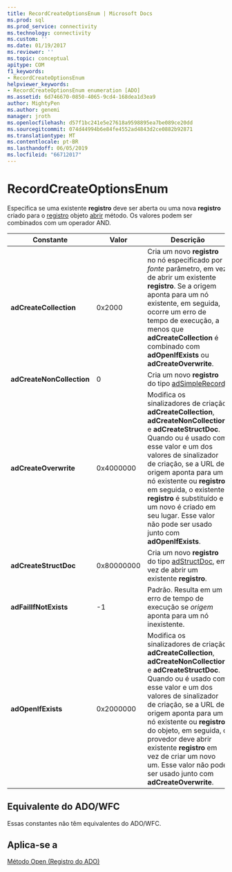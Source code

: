 ```yaml
---
title: RecordCreateOptionsEnum | Microsoft Docs
ms.prod: sql
ms.prod_service: connectivity
ms.technology: connectivity
ms.custom: ''
ms.date: 01/19/2017
ms.reviewer: ''
ms.topic: conceptual
apitype: COM
f1_keywords:
- RecordCreateOptionsEnum
helpviewer_keywords:
- RecordCreateOptionsEnum enumeration [ADO]
ms.assetid: 6d746670-0850-4065-9cd4-168dea1d3ea9
author: MightyPen
ms.author: genemi
manager: jroth
ms.openlocfilehash: d57f1bc241e5e27618a9598895ea7be089ce20dd
ms.sourcegitcommit: 074d44994b6e84fe4552ad4843d2ce0882b92871
ms.translationtype: MT
ms.contentlocale: pt-BR
ms.lasthandoff: 06/05/2019
ms.locfileid: "66712017"
---
```

# <a name="recordcreateoptionsenum"></a>RecordCreateOptionsEnum
Especifica se uma existente **registro** deve ser aberta ou uma nova **registro** criado para o [registro](../../../ado/reference/ado-api/record-object-ado.md) objeto [abrir](../../../ado/reference/ado-api/open-method-ado-record.md) método. Os valores podem ser combinados com um operador AND.  
  
|Constante|Valor|Descrição|  
|--------------|-----------|-----------------|  
|**adCreateCollection**|0x2000|Cria um novo **registro** no nó especificado por *fonte* parâmetro, em vez de abrir um existente **registro**. Se a origem aponta para um nó existente, em seguida, ocorre um erro de tempo de execução, a menos que **adCreateCollection** é combinado com **adOpenIfExists** ou **adCreateOverwrite**.|  
|**adCreateNonCollection**|0|Cria um novo **registro** do tipo [adSimpleRecord](../../../ado/reference/ado-api/recordtypeenum.md).|  
|**adCreateOverwrite**|0x4000000|Modifica os sinalizadores de criação **adCreateCollection**, **adCreateNonCollection**, e **adCreateStructDoc**. Quando ou é usado com esse valor e um dos valores de sinalizador de criação, se a URL de origem aponta para um nó existente ou **registro**, em seguida, o existente **registro** é substituído e um novo é criado em seu lugar. Esse valor não pode ser usado junto com **adOpenIfExists**.|  
|**adCreateStructDoc**|0x80000000|Cria um novo **registro** do tipo [adStructDoc](../../../ado/reference/ado-api/recordtypeenum.md), em vez de abrir um existente **registro**.|  
|**adFailIfNotExists**|-1|Padrão. Resulta em um erro de tempo de execução se *origem* aponta para um nó inexistente.|  
|**adOpenIfExists**|0x2000000|Modifica os sinalizadores de criação **adCreateCollection**, **adCreateNonCollection**, e **adCreateStructDoc**. Quando ou é usado com esse valor e um dos valores de sinalizador de criação, se a URL de origem aponta para um nó existente ou **registro** do objeto, em seguida, o provedor deve abrir existente **registro** em vez de criar um novo um. Esse valor não pode ser usado junto com **adCreateOverwrite**.|  
  
## <a name="adowfc-equivalent"></a>Equivalente do ADO/WFC  
 Essas constantes não têm equivalentes do ADO/WFC.  
  
## <a name="applies-to"></a>Aplica-se a  
 [Método Open (Registro do ADO)](../../../ado/reference/ado-api/open-method-ado-record.md)
